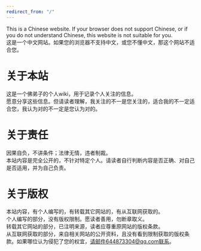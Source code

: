 ```yaml
---
redirect_from: "/"
---
```

This is a Chinese website. If your browser does not support Chinese, or if you do not understand Chinese, this website is not suitable for you.  
这是一个中文网站。如果您的浏览器不支持中文，或您不懂中文，那这个网站不适合您。
# 关于本站
这是一个佛弟子的个人wiki，用于记录个人关注的信息。  
愿意分享这些信息。但请读者理解，我关注的不一是您关注的，适合我的不一定适合您，我认为对的不一定是您认为对的。
# 关于责任
因果自负，不讲条件；法律无情，违者制裁。  
本站内容是完全公开的，不针对特定个人。请读者自行判断内容是否正确、对自己是否适用，并为自己负责。
# 关于版权
本站内容，有个人编写的，有转载其它网站的，有从互联网获取的。  
个人编写的部分，没有版权限制。愿读者善用，勿断章取义。  
转载其它网站的部分，已注明来源，读者应尊重原网站的版权条款。  
从互联网获取的部分，来自相关网站的公开资料，且没有看到限制获取的版权条款。如果哪位认为侵犯了您的权宜，请邮件644873304@qq.com联系。
